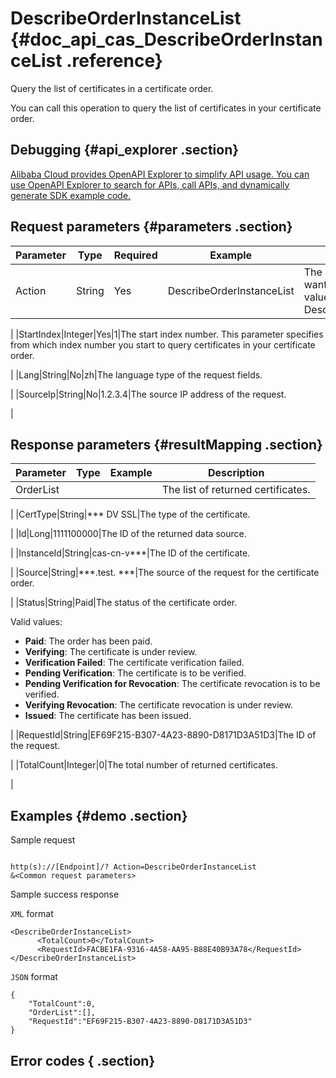 # DescribeOrderInstanceList {#doc_api_cas_DescribeOrderInstanceList .reference}

Query the list of certificates in a certificate order.

You can call this operation to query the list of certificates in your certificate order.

## Debugging {#api_explorer .section}

[Alibaba Cloud provides OpenAPI Explorer to simplify API usage. You can use OpenAPI Explorer to search for APIs, call APIs, and dynamically generate SDK example code.](https://api.aliyun.com/#product=cas&api=DescribeOrderInstanceList&type=RPC&version=2018-07-13)

## Request parameters {#parameters .section}

|Parameter|Type|Required|Example|Description|
|---------|----|--------|-------|-----------|
|Action|String|Yes|DescribeOrderInstanceList|The operation that you want to perform. Set this value to DescribeOrderInstanceList.

 |
|StartIndex|Integer|Yes|1|The start index number. This parameter specifies from which index number you start to query certificates in your certificate order.

 |
|Lang|String|No|zh|The language type of the request fields.

 |
|SourceIp|String|No|1.2.3.4|The source IP address of the request.

 |

## Response parameters {#resultMapping .section}

|Parameter|Type|Example|Description|
|---------|----|-------|-----------|
|OrderList| | |The list of returned certificates.

 |
|CertType|String|\*\*\* DV SSL|The type of the certificate.

 |
|Id|Long|1111100000|The ID of the returned data source.

 |
|InstanceId|String|cas-cn-v\*\*\*|The ID of the certificate.

 |
|Source|String|\*\*\*.test. \*\*\*|The source of the request for the certificate order.

 |
|Status|String|Paid|The status of the certificate order.

 Valid values:

 -   **Paid**: The order has been paid.
-   **Verifying**: The certificate is under review.
-   **Verification Failed**: The certificate verification failed.
-   **Pending Verification**: The certificate is to be verified.
-   **Pending Verification for Revocation**: The certificate revocation is to be verified.
-   **Verifying Revocation**: The certificate revocation is under review.
-   **Issued**: The certificate has been issued.

 |
|RequestId|String|EF69F215-B307-4A23-8890-D8171D3A51D3|The ID of the request.

 |
|TotalCount|Integer|0|The total number of returned certificates.

 |

## Examples {#demo .section}

Sample request

``` {#request_demo}

http(s)://[Endpoint]/? Action=DescribeOrderInstanceList
&<Common request parameters>

```

Sample success response

`XML` format

``` {#xml_return_success_demo}
<DescribeOrderInstanceList>
	  <TotalCount>0</TotalCount>
	  <RequestId>FACBE1FA-9316-4A58-AA95-B88E40B93A78</RequestId>
</DescribeOrderInstanceList>
```

`JSON` format

``` {#json_return_success_demo}
{
	"TotalCount":0,
	"OrderList":[],
	"RequestId":"EF69F215-B307-4A23-8890-D8171D3A51D3"
}
```

## Error codes { .section}

